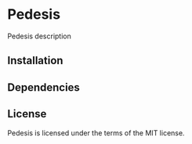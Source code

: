 Pedesis
==============
Pedesis description


Installation
--------------

Dependencies
--------------

License
--------------
Pedesis is licensed under the terms of the MIT license.
